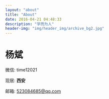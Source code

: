 ```yaml
---
layout: "about"
title: "About"
date: 2016-04-21 04:48:33
description: "学而为人"
header-img: "img/header_img/archive_bg2.jpg"
---
```


# 杨斌

微信: time12021

现居: **西安**

邮箱: <523084685@qq.com>

